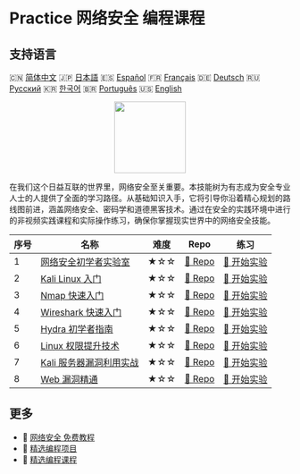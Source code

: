 # Practice 网络安全 编程课程

## 支持语言

🇨🇳 [简体中文](README_zh.md) 🇯🇵 [日本語](README_ja.md) 🇪🇸 [Español](README_es.md) 🇫🇷 [Français](README_fr.md) 🇩🇪 [Deutsch](README_de.md) 🇷🇺 [Русский](README_ru.md) 🇰🇷 [한국어](README_ko.md) 🇧🇷 [Português](README_pt.md) 🇺🇸 [English](README.md) 

<div align="center">
<img width="128px" src="https://file.labex.io/path/Xke24vJbuOBk.png">
</div>

在我们这个日益互联的世界里，网络安全至关重要。本技能树为有志成为安全专业人士的人提供了全面的学习路径。从基础知识入手，它将引导你沿着精心规划的路线图前进，涵盖网络安全、密码学和道德黑客技术。通过在安全的实践环境中进行的非视频实践课程和实际操作练习，确保你掌握现实世界中的网络安全技能。

|   序号 | 名称                                                                                       | 难度   | Repo                                                                              | 练习                                                                                |
|--------|--------------------------------------------------------------------------------------------|--------|-----------------------------------------------------------------------------------|-------------------------------------------------------------------------------------|
|      1 | [网络安全初学者实验室](https://labex.io/zh/courses/cybersecurity-labs-for-beginners)       | ★☆☆    | [🔗 Repo](https://github.com/labex-labs/cybersecurity-labs-for-beginners)         | [🚀 开始实验](https://labex.io/zh/courses/cybersecurity-labs-for-beginners)         |
|      2 | [Kali Linux 入门](https://labex.io/zh/courses/kali-linux-for-beginners)                    | ★☆☆    | [🔗 Repo](https://github.com/labex-labs/kali-linux-for-beginners)                 | [🚀 开始实验](https://labex.io/zh/courses/kali-linux-for-beginners)                 |
|      3 | [Nmap 快速入门](https://labex.io/zh/courses/quick-start-with-nmap)                         | ★☆☆    | [🔗 Repo](https://github.com/labex-labs/quick-start-with-nmap)                    | [🚀 开始实验](https://labex.io/zh/courses/quick-start-with-nmap)                    |
|      4 | [Wireshark 快速入门](https://labex.io/zh/courses/quick-start-with-wireshark)               | ★☆☆    | [🔗 Repo](https://github.com/labex-labs/quick-start-with-wireshark)               | [🚀 开始实验](https://labex.io/zh/courses/quick-start-with-wireshark)               |
|      5 | [Hydra 初学者指南](https://labex.io/zh/courses/hydra-for-beginners)                        | ★☆☆    | [🔗 Repo](https://github.com/labex-labs/hydra-for-beginners)                      | [🚀 开始实验](https://labex.io/zh/courses/hydra-for-beginners)                      |
|      6 | [Linux 权限提升技术](https://labex.io/zh/courses/privilege-escalation-techniques-on-linux) | ★☆☆    | [🔗 Repo](https://github.com/labex-labs/privilege-escalation-techniques-on-linux) | [🚀 开始实验](https://labex.io/zh/courses/privilege-escalation-techniques-on-linux) |
|      7 | [Kali 服务器漏洞利用实战](https://labex.io/zh/courses/kali-server-exploitation-in-action)  | ★☆☆    | [🔗 Repo](https://github.com/labex-labs/kali-server-exploitation-in-action)       | [🚀 开始实验](https://labex.io/zh/courses/kali-server-exploitation-in-action)       |
|      8 | [Web 漏洞精通](https://labex.io/zh/courses/web-vulnerability-mastery)                      | ★☆☆    | [🔗 Repo](https://github.com/labex-labs/web-vulnerability-mastery)                | [🚀 开始实验](https://labex.io/zh/courses/web-vulnerability-mastery)                |

## 更多

- 🔗 [网络安全 免费教程](https://github.com/labex-labs/cybersecurity-free-tutorials)
- 🔗 [精选编程项目](https://github.com/labex-labs/awesome-programming-projects)
- 🔗 [精选编程课程](https://github.com/labex-labs/awesome-programming-courses)

